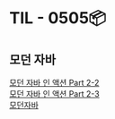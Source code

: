 # TIL - 0505📦

## 모던 자바
<a href="./modernJavaInAction/Part2-2[스트림_활용].md">모던 자바 인 액션 Part 2-2</a><br>
<a href="./modernJavaInAction/Part2-3[스트림으로_데이터_수집].md">모던 자바 인 액션 Part 2-3</a><br>
<a href="./kevin/modernJava8(8).md">모던자바</a><br>
